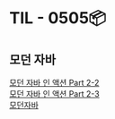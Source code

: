 # TIL - 0505📦

## 모던 자바
<a href="./modernJavaInAction/Part2-2[스트림_활용].md">모던 자바 인 액션 Part 2-2</a><br>
<a href="./modernJavaInAction/Part2-3[스트림으로_데이터_수집].md">모던 자바 인 액션 Part 2-3</a><br>
<a href="./kevin/modernJava8(8).md">모던자바</a><br>
